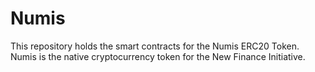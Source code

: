 # Numis
This repository holds the smart contracts for the Numis ERC20 Token. Numis is the native cryptocurrency token for the New Finance Initiative.
